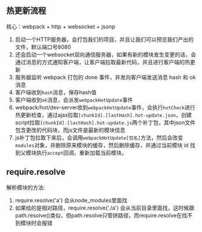 ## 热更新流程
核心：webpack + http + websocket + jsonp
1. 启动一个HTTP服务器，会打包我们的项目，并且让我们可以预览我们产出的文件，默认端口号8080
2. 还会启动一个websocket双向通信服务器，如果有新的模块发生变更的话，会通过消息的方式通知客户端，让客户端拉取最新代码，并且进行客户端的热更新
3. 服务器监听 webpack 打包的 done 事件，并发向客户端发送消息 hash 和 ok 消息
4. 客户端收到`hash`消息，保存hash值
5. 客户端收到`ok`消息，会派发`webpackHotUpdate`事件
6. webpack/hot/dev-server收到`webpackHotUpdate`事件，会执行`hotCheck`进行热更新检查，通过ajax拉取`[chunkId].[lastHash].hot-update.json`，创建script拉取`[chunkId].[lastHash].hot-update.js`两个补丁包，其中json文件包含更改的代码块，而js文件是最新的模块信息
7. js补丁包拉取下来后，会调用`webpackHotUpdate[包名]`方法，然后会改变`modules`对象，并删除原来模块的缓存，然后删除缓存，并通过当前模块 id 找到父模块执行`accept`回调，重新加载当前模块。

## require.resolve
解析模块的方法:
1. require.resolve('a') 会从node_modules里面找
2. 如果给的是相对路径，require.resolve('./a') 会从当前目录里面找，这时候跟path.resolve()类似，但path.resolve只管拼路径，而require.resolve在找不到模块时会报错